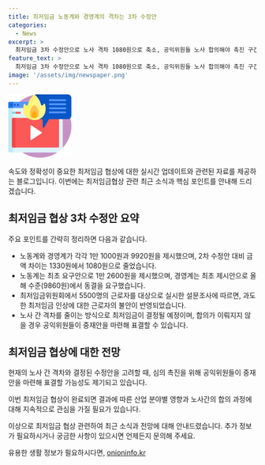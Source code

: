 ```yaml
---
title: 최저임금 노동계와 경영계의 격차는 3차 수정안
categories:
  - News
excerpt: >
  최저임금 3차 수정안으로 노사 격차 1080원으로 축소, 공익위원들 노사 합의해야 촉진 구간 제시 정부세종청사에서 열린 최저임금위원회 회의에서 노동계와 경영계가 3차 수정안으로 각각 1만 1000원과 9920원을 제시했다. 이로써 2차 수정안 대비 금액 차이는 1330원에서 1080원으로 줄었으며, 노사 간 격차가 좁혀지고 있다. 최저임금은 노사가 합의하지 않으면 공익위원들이 중재안을 마련하게 되며, 공익위원은 노사의 합의를 촉구하고 있다.
feature_text: >
  최저임금 3차 수정안으로 노사 격차 1080원으로 축소, 공익위원들 노사 합의해야 촉진 구간 제시 정부세종청사에서 열린 최저임금위원회 회의에서 노동계와 경영계가 3차 수정안으로 각각 1만 1000원과 9920원을 제시했다. 이로써 2차 수정안 대비 금액 차이는 1330원에서 1080원으로 줄었으며, 노사 간 격차가 좁혀지고 있다. 최저임금은 노사가 합의하지 않으면 공익위원들이 중재안을 마련하게 되며, 공익위원은 노사의 합의를 촉구하고 있다.
image: '/assets/img/newspaper.png'
---
```


<p><img src="/assets/img/news.png" alt="rentncar 속보" /></p>

<p>속도와 정확성이 중요한 최저임금 협상에 대한 실시간 업데이트와 관련된 자료를 제공하는 블로그입니다. 이번에는 최저임금협상 관련 최근 소식과 핵심 포인트를 안내해 드리겠습니다.</p>

<h2 data-ke-size="size26">최저임금 협상 3차 수정안 요약</h2>

<p>주요 포인트를 간략히 정리하면 다음과 같습니다.</p>

<ul>
  <li>노동계와 경영계가 각각 1만 1000원과 9920원을 제시했으며, 2차 수정안 대비 금액 차이는 1330원에서 1080원으로 줄었습니다.</li>
  <li>노동계는 최초 요구안으로 1만 2600원을 제시했으며, 경영계는 최초 제시안으로 올해 수준(9860원)에서 동결을 요구했습니다.</li>
  <li>최저임금위원회에서 5500명의 근로자를 대상으로 실시한 설문조사에 따르면, 과도한 최저임금 인상에 대한 근로자의 불안이 반영되었습니다.</li>
  <li>노사 간 격차를 줄이는 방식으로 최저임금이 결정될 예정이며, 합의가 이뤄지지 않을 경우 공익위원들이 중재안을 마련해 표결할 수 있습니다.</li>
</ul>

<p data-ke-size="size16"></p>

<h2 data-ke-size="size26">최저임금 협상에 대한 전망</h2>

<p>현재의 노사 간 격차와 결정된 수정안을 고려할 때, 심의 촉진을 위해 공익위원들이 중재안을 마련해 표결할 가능성도 제기되고 있습니다.</p>

<p>이번 최저임금 협상이 완료되면 결과에 따른 산업 분야별 영향과 노사간의 합의 과정에 대해 지속적으로 관심을 가질 필요가 있습니다.</p>

<p>이상으로 최저임금 협상 관련하여 최근 소식과 전망에 대해 안내드렸습니다. 추가 정보가 필요하시거나 궁금한 사항이 있으시면 언제든지 문의해 주세요.</p>
유용한 생활 정보가 필요하시다면, <a href="https://onioninfo.kr" rel="dofollow">onioninfo.kr</a>


